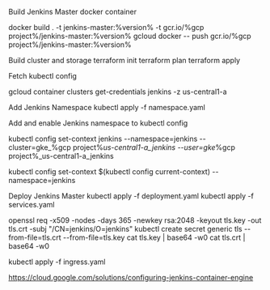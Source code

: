Build Jenkins Master docker container

docker build . -t jenkins-master:%version% -t gcr.io/%gcp project%/jenkins-master:%version%
gcloud docker -- push gcr.io/%gcp project%/jenkins-master:%version%

Build cluster and storage
terraform init
terraform plan
terraform apply

Fetch kubectl config

gcloud container clusters get-credentials jenkins -z us-central1-a

Add Jenkins Namespace
kubectl apply -f namespace.yaml

Add and enable Jenkins namespace to kubectl config

kubectl config set-context jenkins --namespace=jenkins  --cluster=gke_%gcp project%_us-central1-a_jenkins --user=gke_%gcp project%_us-central1-a_jenkins

kubectl config set-context $(kubectl config current-context) --namespace=jenkins

Deploy Jenkins Master
kubectl apply -f deployment.yaml
kubectl apply -f services.yaml

openssl req -x509 -nodes -days 365 -newkey rsa:2048 -keyout tls.key -out tls.crt -subj "/CN=jenkins/O=jenkins"
kubectl create secret generic tls --from-file=tls.crt --from-file=tls.key
cat tls.key | base64 -w0
cat tls.crt | base64 -w0

kubectl apply -f ingress.yaml

https://cloud.google.com/solutions/configuring-jenkins-container-engine
